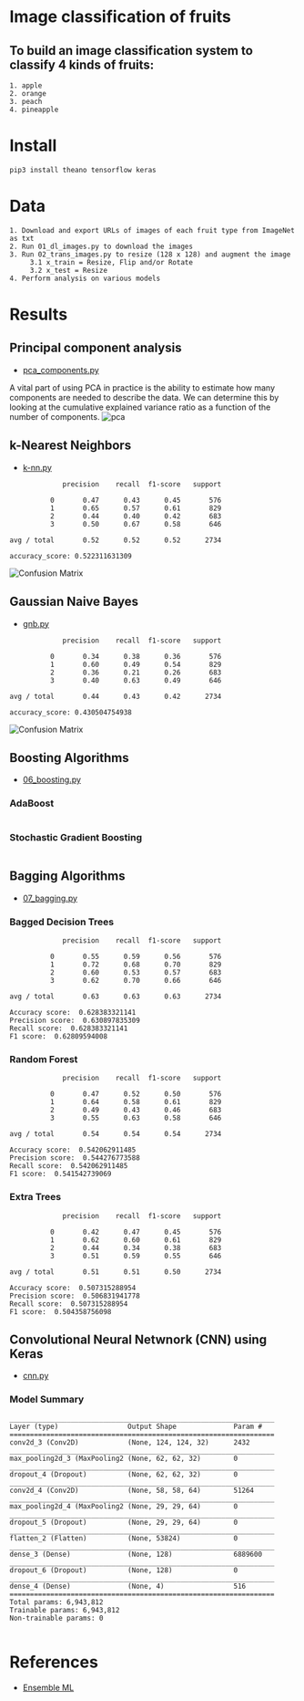 # Image classification of fruits

## To build an image classification system to classify 4 kinds of fruits: 
~~~
1. apple
2. orange
3. peach
4. pineapple
~~~

# Install
~~~
pip3 install theano tensorflow keras
~~~

# Data
~~~
1. Download and export URLs of images of each fruit type from ImageNet as txt
2. Run 01_dl_images.py to download the images
3. Run 02_trans_images.py to resize (128 x 128) and augment the image 
     3.1 x_train = Resize, Flip and/or Rotate
     3.2 x_test = Resize
4. Perform analysis on various models
~~~

# Results

## Principal component analysis 
* [pca_components.py](pca_components.py)

A vital part of using PCA in practice is the ability to estimate how many components are needed to describe the data. We can determine this by looking at the cumulative explained variance ratio as a function of the number of components.
![pca](results/pca/pca.png)

## k-Nearest Neighbors
* [k-nn.py](k-nn.py)
~~~
             precision    recall  f1-score   support

          0       0.47      0.43      0.45       576
          1       0.65      0.57      0.61       829
          2       0.44      0.40      0.42       683
          3       0.50      0.67      0.58       646

avg / total       0.52      0.52      0.52      2734

accuracy_score: 0.522311631309
~~~
![Confusion Matrix](results/knn/knn_confusion.png)

## Gaussian Naive Bayes
* [gnb.py](gnb.py)
~~~
             precision    recall  f1-score   support

          0       0.34      0.38      0.36       576
          1       0.60      0.49      0.54       829
          2       0.36      0.21      0.26       683
          3       0.40      0.63      0.49       646

avg / total       0.44      0.43      0.42      2734

accuracy_score: 0.430504754938
~~~
![Confusion Matrix](results/gnb/gnb_confusion.png)

## Boosting Algorithms
* [06_boosting.py](06_boosting.py)
### AdaBoost
~~~
~~~

### Stochastic Gradient Boosting
~~~
~~~

## Bagging Algorithms
* [07_bagging.py](07_bagging.py)
### Bagged Decision Trees
~~~
             precision    recall  f1-score   support

          0       0.55      0.59      0.56       576
          1       0.72      0.68      0.70       829
          2       0.60      0.53      0.57       683
          3       0.62      0.70      0.66       646

avg / total       0.63      0.63      0.63      2734

Accuracy score:  0.628383321141
Precision score:  0.630897835309
Recall score:  0.628383321141
F1 score:  0.62809594008
~~~

### Random Forest
~~~
             precision    recall  f1-score   support

          0       0.47      0.52      0.50       576
          1       0.64      0.58      0.61       829
          2       0.49      0.43      0.46       683
          3       0.55      0.63      0.58       646

avg / total       0.54      0.54      0.54      2734

Accuracy score:  0.542062911485
Precision score:  0.544276773588
Recall score:  0.542062911485
F1 score:  0.541542739069
~~~

### Extra Trees
~~~
             precision    recall  f1-score   support

          0       0.42      0.47      0.45       576
          1       0.62      0.60      0.61       829
          2       0.44      0.34      0.38       683
          3       0.51      0.59      0.55       646

avg / total       0.51      0.51      0.50      2734

Accuracy score:  0.507315288954
Precision score:  0.506831941778
Recall score:  0.507315288954
F1 score:  0.504358756098
~~~

## Convolutional Neural Netwnork (CNN) using Keras
* [cnn.py](cnn.py)
### Model Summary
~~~
_________________________________________________________________
Layer (type)                 Output Shape              Param #
=================================================================
conv2d_3 (Conv2D)            (None, 124, 124, 32)      2432
_________________________________________________________________
max_pooling2d_3 (MaxPooling2 (None, 62, 62, 32)        0
_________________________________________________________________
dropout_4 (Dropout)          (None, 62, 62, 32)        0
_________________________________________________________________
conv2d_4 (Conv2D)            (None, 58, 58, 64)        51264
_________________________________________________________________
max_pooling2d_4 (MaxPooling2 (None, 29, 29, 64)        0
_________________________________________________________________
dropout_5 (Dropout)          (None, 29, 29, 64)        0
_________________________________________________________________
flatten_2 (Flatten)          (None, 53824)             0
_________________________________________________________________
dense_3 (Dense)              (None, 128)               6889600
_________________________________________________________________
dropout_6 (Dropout)          (None, 128)               0
_________________________________________________________________
dense_4 (Dense)              (None, 4)                 516
=================================================================
Total params: 6,943,812
Trainable params: 6,943,812
Non-trainable params: 0
~~~

~~~
~~~

# References
* [Ensemble ML](https://machinelearningmastery.com/ensemble-machine-learning-algorithms-python-scikit-learn/)

